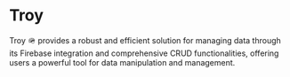 # Troy
Troy 🪖 provides a robust and efficient solution for managing data through its Firebase integration and comprehensive CRUD functionalities, offering users a powerful tool for data manipulation and management.
